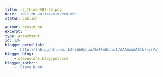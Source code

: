 ```yaml
---
title: rs_thumb-5B2-5D.png
date: '2017-06-24T14:25:02+00:00'
status: publish

author: stevedunn
excerpt: ''
type: attachment
id: 126
blogger_permalink:
    - 'http://lh6.ggpht.com/_bIhihWOyLpw/Sm4Ep5LoueI/AAAAAAAABlk/cyrYs7WlqqE/rs_thumb%5B2%5D.png'
blogger_blog:
    - stevedunns.blogspot.com
blogger_author:
    - 'Steve Dunn'
---
```

<!DOCTYPE html PUBLIC "-//W3C//DTD HTML 4.0 Transitional//EN" "http://www.w3.org/TR/REC-html40/loose.dtd">
<?xml encoding="UTF-8">
